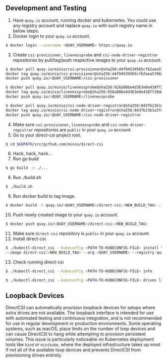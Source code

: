## Development and Testing
1. Have `quay.io` account, running docker and kubernetes. You could use any registry account and replace `quay.io` with such registry name in below steps.
2. Docker login to your `quay.io` account.
```bash
$ docker login --username <QUAY_USERNAME> https://quay.io
```
3. Create `csi-provisioner`, `livenessprobe` and `csi-node-driver-registrar` repositories by pull/tag/push respective images to your `quay.io` account.
```bash
$ docker pull quay.io/minio/csi-provisioner@sha256:d4f94539565cf62aea57062b6a42c5156337003133fd3f51b93df9a789e69840 && \
docker tag quay.io/minio/csi-provisioner@sha256:d4f94539565cf62aea57062b6a42c5156337003133fd3f51b93df9a789e69840 quay.io/<QUAY_USERNAME>/csi-provisioner && \
docker push quay.io/<QUAY_USERNAME>/csi-provisioner

$ docker pull quay.io/minio/livenessprobe@sha256:928a80be4d363e0e438ff28dcdb00d8d674d3059c6149a8cda64ce6016a9a3f8 && \
docker tag quay.io/minio/livenessprobe@sha256:928a80be4d363e0e438ff28dcdb00d8d674d3059c6149a8cda64ce6016a9a3f8 quay.io/<QUAY_USERNAME>/livenessprobe && \
docker push quay.io/<QUAY_USERNAME>/livenessprobe

$ docker pull quay.io/minio/csi-node-driver-registrar@sha256:843fb23b1a3fa1de986378b0b8c08c35f8e62499d386de8ec57801fd029afe6d && \
docker tag quay.io/minio/csi-node-driver-registrar@sha256:843fb23b1a3fa1de986378b0b8c08c35f8e62499d386de8ec57801fd029afe6d quay.io/<QUAY_USERNAME>/csi-node-driver-registrar && \
docker push quay.io/<QUAY_USERNAME>/csi-node-driver-registrar
```
4. Make sure `csi-provisioner`, `livenessprobe` and `csi-node-driver-registrar` repositories are `public` in your `quay.io` account.
5. Go to your direct-csi project root.
```bash
$ cd $GOPATH/src/github.com/minio/direct-csi
```
6. Hack, hack, hack...
7. Run go build
```bash
$ go build -v ./...
```
8. Run ./build.sh
```bash
$ ./build.sh
```
9. Run docker build to tag image.
```bash
$ docker build -t quay.io/<QUAY_USERNAME>/direct-csi:<NEW_BUILD_TAG> .
```
10. Push newly created image to your `quay.io` account.
```bash
$ docker push quay.io/<QUAY_USERNAME>/direct-csi:<NEW_BUILD_TAG>
```
11. Make sure `direct-csi` repository is `public` in your `quay.io` account.
12. Install direct-csi.
```bash
$ ./kubectl-direct_csi --kubeconfig <PATH-TO-KUBECONFIG-FILE> install \
--image direct-csi:<NEW_BUILD_TAG> --org <QUAY_USERNAME> --registry quay.io
```
13. Check running direct-csi
```bash
$ ./kubectl-direct_csi --kubeconfig <PATH-TO-KUBECONFIG-FILE> info

$ ./kubectl-direct_csi --kubeconfig <PATH-TO-KUBECONFIG-FILE> drives list
```

## Loopback Devices

DirectCSI can automatically provision loopback devices for setups where extra drives are not available. The loopback interface is intended for use with automated testing and continuous integration, and is not recommended for use in regular development or production environments. Some operating systems, such as macOS, place limits on the number of loop devices and can cause DirectCSI to hang while attempting to provision persistent volumes. This issue is particularly noticeable on Kubernetes deployment tools like `kind` or `minikube`, where the deployed infrastructure takes up most if not all of the available loop devices and prevents DirectCSI from provisioning drives entirely.
